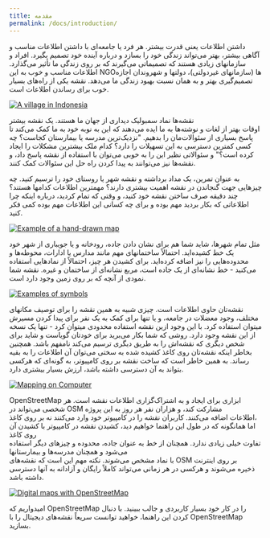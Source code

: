 ```yaml
---
title: مقدمه
permalink: /docs/introduction/
---
```



<p>داشتن اطلاعات یعنی قدرت بیشتر. هر فرد یا جامعه‌ای با داشتن اطلاعات مناسب و
آگاهی بیشتر، بهتر می‌تواند
زندگی خود را بسازد و درباره‌ آینده خود تصمیم بگیرد. افراد و سازمانهای زیادی هستند که
تصمیماتی می‌گیرند که بر روی زندگی ما تأثیر می‌گذارد. اطلاعات مناسب و خوب
به این NGOها (سازمانهای غیردولتی)، دولتها و شهروندان اجازه تصمیم‌گیری بهتر
و به همان نسبت بهبود زندگی ما می‌دهد. نقشه یکی از راه‌های بسیار خوب
برای رساندن اطلاعات است.</p>
<p><a target="_blank" rel="noopener noreferrer" href="https://learnosm.org/images/beginner/village-in-indonesia.png"><img src="https://learnosm.org/images/beginner/village-in-indonesia.png" alt="A village in Indonesia" style="max-width:100%;"></a></p>
<p>نقشه‌ها نماد سمبولیک دیداری از جهان ما هستند. یک نقشه‌ بیشتر<br>
اوقات بهتر از لغات و نوشته‌ها به ما ایده می‌دهند که این به نوبه خود به ما کمک می‌کند تا پاسخ
بسیاری از سئوالات‌مان را بدهیم. "نزدیک‌ترین مدرسه یا بیمارستان کجاست؟ چه کسی
کمترین دسترسی به این تسهیلات را دارد؟ کدام ملک بیشترین
مشکلات را ایجاد کرده است؟" و سئوالاتی نظیر این را به خوبی می‌توان با استفاده از نقشه پاسخ داد،
و نقشه‌ها نیز می‌توانند به پیدا کردن راه حل این سئوالات کمک کنند.</p>
<p>به عنوان تمرین، یک مداد برداشته و نقشه شهر یا روستای خود را ترسیم کنید. چه چیزهایی
جهت گنجاندن در نقشه اهمیت بیشتری دارند؟ مهمترین
اطلاعات کدامها هستند؟ چند دقیقه صرف ساختن نقشه خود کنید، و وقتی که
تمام کردید، درباره اینکه چرا اطلاعاتی که بکار بردید مهم بوده و
برای چه کسانی این اطلاعات مهم بوده کمی فکر کنید.</p>
<p><a target="_blank" rel="noopener noreferrer" href="https://learnosm.org/images/beginner/hand-drawn-map.png"><img src="https://learnosm.org/images/beginner/hand-drawn-map.png" alt="Example of a hand-drawn map" style="max-width:100%;"></a></p>
<p>مثل تمام شهرها، شاید شما هم برای نشان دادن جاده، رودخانه و یا جویباری از شهر خود یک خط
کشیده‌اید. احتمالاً ساختمانهای مهم مانند مدارس یا ادارات،
محوطه‌ها و محدوده‌هایی را نیز اضافه کرده‌اید. برای کشیدن هر چیز،
احتمالاً از نمادهایی استفاده می‌کنید - خط نشانه‌ای از یک جاده است، مربع
نشانه‌ای از ساختمان و غیره. نقشه شما نمودی از
آنچه که بر روی زمین وجود دارد است.</p>
<p><a target="_blank" rel="noopener noreferrer" href="https://learnosm.org/images/beginner/examples-of-symbols.png"><img src="https://learnosm.org/images/beginner/examples-of-symbols.png" alt="Examples of symbols" style="max-width:100%;"></a></p>
<p>نقشه‌تان حاوی اطلاعات است. چیزی شبیه به همین نقشه را برای توصیف
مکانهای مختلف، وجود معضلات در جامعه،
و یا تنها برای کمک به یک نفر برای پیدا کردن مسیرش میتوان استفاده کرد. با این وجود
ازین نقشه استفاده محدودی میتوان کرد - تنها یک نسخه از این نقشه وجود دارد.
روشی که شما بکار می‌برید برای خودتان گویاست و شاید برای شخص دیگری
که نقشه‌اش را به طریق دیگری ترسیم می‌کند نامفهم باشد. همچنین بخاطر اینکه نقشه‌تان
روی کاغذ کشیده شده به سختی می‌توان آن اطلاعات را به بقیه رساند.
به همین خاطر است که ساخت نقشه بر روی کامپیوتر، به گونه‌ای که هرکسی بتواند به آن
دسترسی داشته باشد، ارزش بسیار بیشتری دارد.</p>
<p><a target="_blank" rel="noopener noreferrer" href="https://learnosm.org/images/beginner/mapping-on-computer.png"><img src="https://learnosm.org/images/beginner/mapping-on-computer.png" alt="Mapping on Computer" style="max-width:100%;"></a></p>
<p>OpenStreetMap ابزاری برای ایجاد و به اشتراک‌گزاری اطلاعات نقشه است.
هر شخصی می‌تواند در OSM مشارکت کند، و هزاران نفر هر روز به این پروژه<br>
اطلاعات اضافه می‌کنند. کاربران نقشه را در کامپیوتر خود وارد می‌کنند نه بر روی کاغذ،<br>
اما همانگونه که در طول این راهنما خواهیم دید، کشیدن نقشه در کامپیوتر با کشیدن آن روی کاغذ<br>
تفاوت خیلی زیادی ندارد. همچنان از خط به عنوان جاده،
محدوده و چیزهای دیگر استفاده می‌شود و همچنان مدرسه‌ها و بیمارستانها<br>
با نماد مشخص می‌شوند. نکته مهم این است که نقشه‌های OSM بر روی اینترنت<br>
ذخیره می‌شوند و هرکسی در هر زمانی می‌تواند کاملاً رایگان و آزادانه به آنها دسترسی داشته باشد.</p>
<p><a target="_blank" rel="noopener noreferrer" href="https://learnosm.org/images/beginner/digital-maps-with-osm.png"><img src="https://learnosm.org/images/beginner/digital-maps-with-osm.png" alt="Digital maps with OpenStreetMap" style="max-width:100%;"></a></p>
<p>امیدواریم که OpenStreetMap را در کار خود بسیار کاربردی و جالب
ببینید. با دنبال کردن این راهنما، خواهید توانست سریعاً
نقشه‌های دیجیتال را با OpenStreetMap بسازید.</p>
